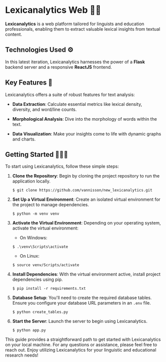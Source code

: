 # Lexicanalytics Web 🔎📄

**Lexicanalytics** is a web platform tailored for linguists and education professionals, enabling them to extract valuable lexical insights from textual content.

## Technologies Used ⚙️

In this latest iteration, Lexicanalytics harnesses the power of a **Flask** backend server and a responsive **ReactJS** frontend.

## Key Features 📝

Lexicanalytics offers a suite of robust features for text analysis:

* **Data Extraction**: Calculate essential metrics like lexical density, diversity, and word/line counts.

* **Morphological Analysis**: Dive into the morphology of words within the text.

* **Data Visualization**: Make your insights come to life with dynamic graphs and charts.

## Getting Started 🧑🏼‍💻

To start using Lexicanalytics, follow these simple steps:

1. **Clone the Repository**: Begin by cloning the project repository to run the application locally.

    ```shell
    $ git clone https://github.com/vannisson/new_lexicanalytics.git
    ```

2. **Set Up a Virtual Environment**: Create an isolated virtual environment for the project to manage dependencies.

    ```shell
    $ python -m venv venv
    ```

3. **Activate the Virtual Environment**: Depending on your operating system, activate the virtual environment:

   - On Windows:

    ```shell
    $ .\venv\Scripts\activate
    ```

   - On Linux:

    ```shell
    $ source venv/Scripts/activate
    ```

4. **Install Dependencies**: With the virtual environment active, install project dependencies using pip.

    ```shell
    $ pip install -r requirements.txt
    ```

5. **Database Setup**: You'll need to create the required database tables. Ensure you configure your database URL parameters in an `.env` file.

    ```shell
    $ python create_tables.py
    ```

6. **Start the Server**: Launch the server to begin using Lexicanalytics.

    ```shell
    $ python app.py
    ```

This guide provides a straightforward path to get started with Lexicanalytics on your local machine. For any questions or assistance, please feel free to reach out. Enjoy utilizing Lexicanalytics for your linguistic and educational research needs!
